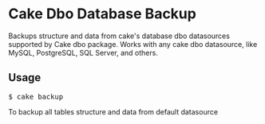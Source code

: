 # Cake Dbo Database Backup

Backups structure and data from cake's database dbo datasources supported by Cake dbo package.
Works with any cake dbo datasource, like MySQL, PostgreSQL, SQL Server, and others.

## Usage
<pre>
$ cake backup
</pre>
To backup all tables structure and data from default datasource